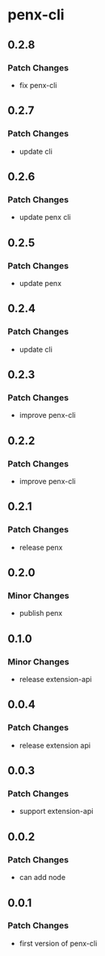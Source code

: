 # penx-cli

## 0.2.8

### Patch Changes

- fix penx-cli

## 0.2.7

### Patch Changes

- update cli

## 0.2.6

### Patch Changes

- update penx cli

## 0.2.5

### Patch Changes

- update penx

## 0.2.4

### Patch Changes

- update cli

## 0.2.3

### Patch Changes

- improve penx-cli

## 0.2.2

### Patch Changes

- improve penx-cli

## 0.2.1

### Patch Changes

- release penx

## 0.2.0

### Minor Changes

- publish penx

## 0.1.0

### Minor Changes

- release extension-api

## 0.0.4

### Patch Changes

- release extension api

## 0.0.3

### Patch Changes

- support extension-api

## 0.0.2

### Patch Changes

- can add node

## 0.0.1

### Patch Changes

- first version of penx-cli
